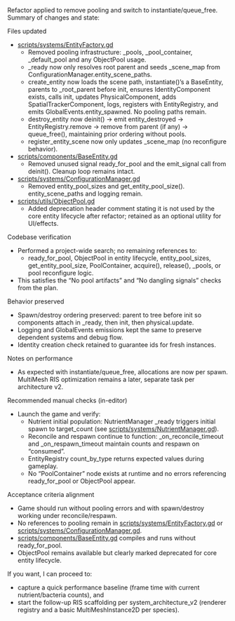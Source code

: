 Refactor applied to remove pooling and switch to instantiate/queue_free. Summary of changes and state:

Files updated
- [scripts/systems/EntityFactory.gd](scripts/systems/EntityFactory.gd)
  - Removed pooling infrastructure: _pools, _pool_container, _default_pool and any ObjectPool usage.
  - _ready now only resolves root parent and seeds _scene_map from ConfigurationManager.entity_scene_paths.
  - create_entity now loads the scene path, instantiate()’s a BaseEntity, parents to _root_parent before init, ensures IdentityComponent exists, calls init, updates PhysicalComponent, adds SpatialTrackerComponent, logs, registers with EntityRegistry, and emits GlobalEvents.entity_spawned. No pooling paths remain.
  - destroy_entity now deinit() → emit entity_destroyed → EntityRegistry.remove → remove from parent (if any) → queue_free(), maintaining prior ordering without pools.
  - register_entity_scene now only updates _scene_map (no reconfigure behavior).
- [scripts/components/BaseEntity.gd](scripts/components/BaseEntity.gd)
  - Removed unused signal ready_for_pool and the emit_signal call from deinit(). Cleanup loop remains intact.
- [scripts/systems/ConfigurationManager.gd](scripts/systems/ConfigurationManager.gd)
  - Removed entity_pool_sizes and get_entity_pool_size(). entity_scene_paths and logging remain.
- [scripts/utils/ObjectPool.gd](scripts/utils/ObjectPool.gd)
  - Added deprecation header comment stating it is not used by the core entity lifecycle after refactor; retained as an optional utility for UI/effects.

Codebase verification
- Performed a project-wide search; no remaining references to:
  - ready_for_pool, ObjectPool in entity lifecycle, entity_pool_sizes, get_entity_pool_size, PoolContainer, acquire(), release(), _pools, or pool reconfigure logic.
- This satisfies the “No pool artifacts” and “No dangling signals” checks from the plan.

Behavior preserved
- Spawn/destroy ordering preserved: parent to tree before init so components attach in _ready, then init, then physical.update.
- Logging and GlobalEvents emissions kept the same to preserve dependent systems and debug flow.
- Identity creation check retained to guarantee ids for fresh instances.

Notes on performance
- As expected with instantiate/queue_free, allocations are now per spawn. MultiMesh RIS optimization remains a later, separate task per architecture v2.

Recommended manual checks (in-editor)
- Launch the game and verify:
  - Nutrient initial population: NutrientManager _ready triggers initial spawn to target_count (see [scripts/systems/NutrientManager.gd](scripts/systems/NutrientManager.gd)).
  - Reconcile and respawn continue to function: _on_reconcile_timeout and _on_respawn_timeout maintain counts and respawn on “consumed”.
  - EntityRegistry count_by_type returns expected values during gameplay.
  - No “PoolContainer” node exists at runtime and no errors referencing ready_for_pool or ObjectPool appear.

Acceptance criteria alignment
- Game should run without pooling errors and with spawn/destroy working under reconcile/respawn.
- No references to pooling remain in [scripts/systems/EntityFactory.gd](scripts/systems/EntityFactory.gd) or [scripts/systems/ConfigurationManager.gd](scripts/systems/ConfigurationManager.gd).
- [scripts/components/BaseEntity.gd](scripts/components/BaseEntity.gd) compiles and runs without ready_for_pool.
- ObjectPool remains available but clearly marked deprecated for core entity lifecycle.

If you want, I can proceed to: 
- capture a quick performance baseline (frame time with current nutrient/bacteria counts), and 
- start the follow-up RIS scaffolding per system_architecture_v2 (renderer registry and a basic MultiMeshInstance2D per species).